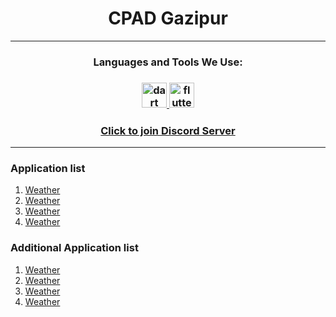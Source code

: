 <h1 align="center">
  CPAD Gazipur
</h1>

<hr>
  
<h3 align="center">Languages and Tools We Use:<h3>
  
<p align="center"> 
  <a href="https://dart.dev" target="_blank" rel="noreferrer"> 
    <img src="https://www.vectorlogo.zone/logos/dartlang/dartlang-icon.svg" alt="dart" width="40" height="40"/> 
  </a> 
  <a href="https://flutter.dev" target="_blank" rel="noreferrer"> 
    <img src="https://www.vectorlogo.zone/logos/flutterio/flutterio-icon.svg" alt="flutter" width="40" height="40"/> 
  </a> 
</p>


<h3 align="center">
  <a href="https://discord.gg/KBmDrwJKRq" target="_blank">Click to join Discord Server</a>
</h3>
  
<hr>
  
<h3> Application list </h3>

<ol>
  <li>
    <a href="https://github.com/CPAD-Gazipur/Weather" target="_blank">Weather</a>
  </li>
  <li>
    <a href="https://github.com/CPAD-Gazipur/Weather" target="_blank">Weather</a>
  </li>
  <li>
    <a href="https://github.com/CPAD-Gazipur/Weather" target="_blank">Weather</a>
  </li>
  <li>
    <a href="https://github.com/CPAD-Gazipur/Weather" target="_blank">Weather</a>
  </li>
</ol>
  
  
<h3>Additional Application list </h3>

<ol>
  <li>
    <a href="https://github.com/CPAD-Gazipur/Weather" target="_blank">Weather</a>
  </li>
  <li>
    <a href="https://github.com/CPAD-Gazipur/Weather" target="_blank">Weather</a>
  </li>
  <li>
    <a href="https://github.com/CPAD-Gazipur/Weather" target="_blank">Weather</a>
  </li>
  <li>
    <a href="https://github.com/CPAD-Gazipur/Weather" target="_blank">Weather</a>
  </li>
</ol>
   


